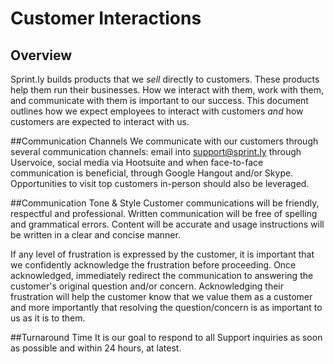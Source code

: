 # Customer Interactions

## Overview

Sprint.ly builds products that we *sell* directly to customers. These products help them run their businesses. How we interact with them, work with them, and communicate with them is important to our success. This document outlines how we expect employees to interact with customers *and* how customers are expected to interact with us.


##Communication Channels
We communicate with our customers through several communication channels: email into support@sprint.ly through Uservoice, social media via Hootsuite and when face-to-face communication is beneficial, through Google Hangout and/or Skype. Opportunities to visit top customers in-person should also be leveraged.

##Communication Tone & Style
Customer communications will be friendly, respectful and professional. Written communication will be free of spelling and grammatical errors. Content will be accurate and usage instructions will be written in a clear and concise manner. 

If any level of frustration is expressed by the customer, it is important that we confidently acknowledge the frustration before proceeding. Once acknowledged, immediately redirect the communication to answering the customer's original question and/or concern. Acknowledging their frustration will help the customer know that we value them as a customer and more importantly that resolving the question/concern is as important to us as it is to them.

##Turnaround Time
It is our goal to respond to all Support inquiries as soon as possible and within 24 hours, at latest. 
